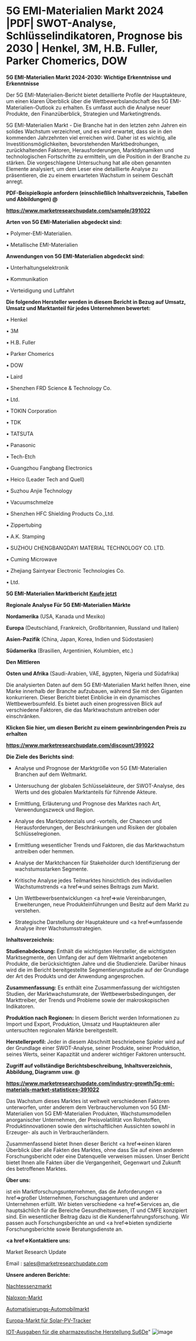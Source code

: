 # 5G EMI-Materialien Markt 2024 |PDF| SWOT-Analyse, Schlüsselindikatoren, Prognose bis 2030 | Henkel, 3M, H.B. Fuller, Parker Chomerics, DOW

<strong>5G EMI-Materialien Markt 2024-2030: Wichtige Erkenntnisse und Erkenntnisse</strong>

Der 5G EMI-Materialien-Bericht bietet detaillierte Profile der Hauptakteure, um einen klaren Überblick über die Wettbewerbslandschaft des 5G EMI-Materialien-Outlook zu erhalten. Es umfasst auch die Analyse neuer Produkte, den Finanzüberblick, Strategien und Marketingtrends.

5G EMI-Materialien Markt - Die Branche hat in den letzten zehn Jahren ein solides Wachstum verzeichnet, und es wird erwartet, dass sie in den kommenden Jahrzehnten viel erreichen wird. Daher ist es wichtig, alle Investitionsmöglichkeiten, bevorstehenden Marktbedrohungen, zurückhaltenden Faktoren, Herausforderungen, Marktdynamiken und technologischen Fortschritte zu ermitteln, um die Position in der Branche zu stärken. Die vorgeschlagene Untersuchung hat alle oben genannten Elemente analysiert, um dem Leser eine detaillierte Analyse zu präsentieren, die zu einem erwarteten Wachstum in seinem Geschäft anregt.



<strong><b>PDF-Beispielkopie anfordern (einschließlich Inhaltsverzeichnis, Tabellen und Abbildungen) @ </b></strong>

<strong><a href=https://www.marketresearchupdate.com/sample/391022>

<strong>https://www.marketresearchupdate.com/sample/391022</u></a></strong></strong>



<strong>Arten von 5G EMI-Materialien abgedeckt sind:</strong>

• Polymer-EMI-Materialien.

• Metallische EMI-Materialien



<strong>Anwendungen von 5G EMI-Materialien abgedeckt sind:</strong>

• Unterhaltungselektronik

• Kommunikation

• Verteidigung und Luftfahrt



<strong>Die folgenden Hersteller werden in diesem Bericht in Bezug auf Umsatz, Umsatz und Marktanteil für jedes Unternehmen bewertet:</strong>

• Henkel

• 3M

• H.B. Fuller

• Parker Chomerics

• DOW

• Laird

• Shenzhen FRD Science & Technology Co.

• Ltd.

• TOKIN Corporation

• TDK

• TATSUTA

• Panasonic

• Tech-Etch

• Guangzhou Fangbang Electronics

• Heico (Leader Tech and Quell)

• Suzhou Anjie Technology

• Vacuumschmelze

• Shenzhen HFC Shielding Products Co.,Ltd.

• Zippertubing

• A.K. Stamping

• SUZHOU CHENGBANGDAYI MATERIAL TECHNOLOGY CO. LTD.

• Cuming Microwave

• Zhejiang Saintyear Electronic Technologies Co.

• Ltd.



<strong>5G EMI-Materialien Marktbericht <a href=https://www.marketresearchupdate.com/buynow/391022>Kaufe jetzt</a></strong>



<strong>Regionale Analyse Für 5G EMI-Materialien Märkte</strong>



<strong>Nordamerika</strong> (USA, Kanada und Mexiko)



<strong>Europa</strong> (Deutschland, Frankreich, Großbritannien, Russland und Italien)



<strong>Asien-Pazifik</strong> (China, Japan, Korea, Indien und Südostasien)



<strong>Südamerika</strong> (Brasilien, Argentinien, Kolumbien, etc.)



<strong>Den Mittleren</strong> 

<strong>Osten und Afrika</strong> (Saudi-Arabien, VAE, ägypten, Nigeria und Südafrika)

Die analysierten Daten auf dem 5G EMI-Materialien Markt helfen Ihnen, eine Marke innerhalb der Branche aufzubauen, während Sie mit den Giganten konkurrieren. Dieser Bericht bietet Einblicke in ein dynamisches Wettbewerbsumfeld. Es bietet auch einen progressiven Blick auf verschiedene Faktoren, die das Marktwachstum antreiben oder einschränken.



<strong>Klicken Sie hier, um diesen Bericht zu einem gewinnbringenden Preis zu erhalten
</strong>

<strong><a href=https://www.marketresearchupdate.com/discount/391022>https://www.marketresearchupdate.com/discount/391022</b></u></strong></a>



<strong>Die Ziele des Berichts sind:</strong>

- Analyse und Prognose der Marktgröße von 5G EMI-Materialien Branchen auf dem Weltmarkt.

- Untersuchung der globalen Schlüsselakteure, der SWOT-Analyse, des Werts und des globalen Marktanteils für führende Akteure.

- Ermittlung, Erläuterung und Prognose des Marktes nach Art, Verwendungszweck und Region.

- Analyse des Marktpotenzials und -vorteils, der Chancen und Herausforderungen, der Beschränkungen und Risiken der globalen Schlüsselregionen.

- Ermittlung wesentlicher Trends und Faktoren, die das Marktwachstum antreiben oder hemmen.

- Analyse der Marktchancen für Stakeholder durch Identifizierung der wachstumsstarken Segmente.

- Kritische Analyse jedes Teilmarktes hinsichtlich des individuellen Wachstumstrends <a href=>und</a> seines Beitrags zum Markt.

- Um Wettbewerbsentwicklungen <a href=>wie</a> Vereinbarungen, Erweiterungen, neue Produkteinführungen und Besitz auf dem Markt zu verstehen.

- Strategische Darstellung der Hauptakteure und <a href=>umfas</a>sende Analyse ihrer Wachstumsstrategien.



<strong>Inhaltsverzeichnis:</strong>



<strong>Studienabdeckung:</strong> Enthält die wichtigsten Hersteller, die wichtigsten Marktsegmente, den Umfang der auf dem Weltmarkt angebotenen Produkte, die berücksichtigten Jahre und die Studienziele. Darüber hinaus wird die im Bericht bereitgestellte Segmentierungsstudie auf der Grundlage der Art des Produkts und der Anwendung angesprochen.



<strong>Zusammenfassung:</strong> Es enthält eine Zusammenfassung der wichtigsten Studien, der Marktwachstumsrate, der Wettbewerbsbedingungen, der Markttreiber, der Trends und Probleme sowie der makroskopischen Indikatoren.



<strong>Produktion nach Regionen:</strong> In diesem Bericht werden Informationen zu Import und Export, Produktion, Umsatz und Hauptakteuren aller untersuchten regionalen Märkte bereitgestellt.



<strong>Herstellerprofil:</strong> Jeder in diesem Abschnitt beschriebene Spieler wird auf der Grundlage einer SWOT-Analyse, seiner Produkte, seiner Produktion, seines Werts, seiner Kapazität und anderer wichtiger Faktoren untersucht.



<strong><b>Zugriff auf vollständige Berichtsbeschreibung, Inhaltsverzeichnis, Abbildung, Diagramm usw. @ </b></strong>

<strong><a href=https://www.marketresearchupdate.com/industry-growth/5g-emi-materials-market-statistices-391022>https://www.marketresearchupdate.com/industry-growth/5g-emi-materials-market-statistices-391022</a></strong>

Das Wachstum dieses Marktes ist weltweit verschiedenen Faktoren unterworfen, unter anderem dem Verbrauchervolumen von 5G EMI-Materialien von 5G EMI-Materialien Produkten, Wachstumsmodellen anorganischer Unternehmen, der Preisvolatilität von Rohstoffen, Produktinnovationen sowie den wirtschaftlichen Aussichten sowohl in Erzeuger- als auch in Verbraucherländern.

Zusammenfassend bietet Ihnen dieser Bericht <a href=>einen</a> klaren Überblick über alle Fakten des Marktes, ohne dass Sie auf einen anderen Forschungsbericht oder eine Datenquelle verweisen müssen. Unser Bericht bietet Ihnen alle Fakten über die Vergangenheit, Gegenwart und Zukunft des betroffenen Marktes.



<strong>Über uns:</strong>

 ist ein Marktforschungsunternehmen, das die Anforderungen <a href=>großer</a> Unternehmen, Forschungsagenturen und anderer Unternehmen erfüllt. Wir bieten verschiedene <a href=>Services</a> an, die hauptsächlich für die Bereiche Gesundheitswesen, IT und CMFE konzipiert sind. Ein wesentlicher Beitrag dazu ist die Kundenerfahrungsforschung. Wir passen auch Forschungsberichte an und <a href=>bieten</a> syndizierte Forschungsberichte sowie Beratungsdienste an.



<strong><a href=>Kontaktiere uns:</a></strong>

Market Research Update

Email : sales@marketresearchupdate.com



<strong>Unsere anderen Berichte:</strong>

<a href=https://www.linkedin.com/pulse/night-essence-market-pointing-capture-largest>Nachtessenzmarkt</a>

<a href=https://www.linkedin.com/pulse/naloxone-market-research-report-reveals-explosive>Naloxon-Markt</a>

<a href=https://www.linkedin.com/pulse/automation-automotive-market-outlooks-2023-size-players>Automatisierungs-Automobilmarkt</a>

<a href=https://www.linkedin.com/pulse/europe-solar-pv-tracker-market-2023>Europa-Markt für Solar-PV-Tracker</a>

<a href=https://www.linkedin.com/pulse/iot-spending-pharmaceutical-manufacturing-su6de/>IOT-Ausgaben für die pharmazeutische Herstellung Su6De</a>"
![image](https://github.com/Gayatrikarjule/Market-Analysis-361/assets/97346546/74192cb3-c6fb-4d5f-aff0-9796788ce4c9)
